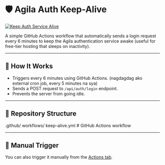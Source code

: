 # 🛡️ Agila Auth Keep-Alive

[![Keep Auth Service Alive](https://github.com/JM-Garces/agila-auth-keep-alive/actions/workflows/keep-alive.yml/badge.svg?event=workflow_dispatch)](https://github.com/JM-Garces/agila-auth-keep-alive/actions/workflows/keep-alive.yml)

A simple GitHub Actions workflow that automatically sends a login request every 6 minutes to keep the Agila authentication service awake (useful for free-tier hosting that sleeps on inactivity).

---

## 🔧 How It Works

- Triggers every 6 minutes using GitHub Actions. (nagdagdag ako external cron job, every 5 minutes na sya)
- Sends a POST request to `/api/auth/login` endpoint.
- Prevents the server from going idle.

---

## 📂 Repository Structure
.github/
workflows/
keep-alive.yml # GitHub Actions workflow

---

## 🚀 Manual Trigger

You can also trigger it manually from the [Actions tab](https://github.com/JM-Garces/agila-auth-keep-alive/actions/workflows/keep-alive.yml).

